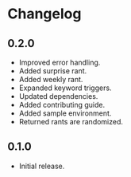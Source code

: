 # Changelog

## 0.2.0

- Improved error handling.
- Added surprise rant.
- Added weekly rant.
- Expanded keyword triggers.
- Updated dependencies.
- Added contributing guide.
- Added sample environment.
- Returned rants are randomized.

## 0.1.0

- Initial release.
